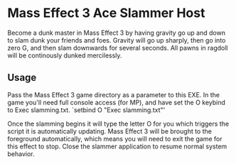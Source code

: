 # Mass Effect 3 Ace Slammer Host
Become a dunk master in Mass Effect 3 by having gravity go up and down to slam dunk your friends and foes. Gravity will go up sharply, then go into zero G, and then slam downwards for several seconds. All pawns in ragdoll will be continously dunked mercilessly.

## Usage

Pass the Mass Effect 3 game directory as a parameter to this EXE. In the game you'll need full console access (for MP), and have set the O keybind to Exec slamming.txt.
`setbind O "Exec slamming.txt"'

Once the slamming begins it will type the letter O for you which triggers the script it is automatically updating. Mass Effect 3 will be brought to the foreground automatically, which means you will need to exit the game for this effect to stop. Close the slammer application to resume normal system behavior.
